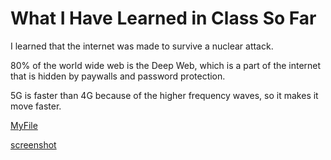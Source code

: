 # What I Have Learned in Class So Far

I learned that the internet was made to survive a nuclear attack.

80% of the world wide web is the Deep Web, which is a part of the internet that is hidden by paywalls and password protection.

5G is faster than 4G because of the higher frequency waves, so it makes it move faster. 

[MyFile](./responses.txt)

[screenshot](./images/screenshot.png)




